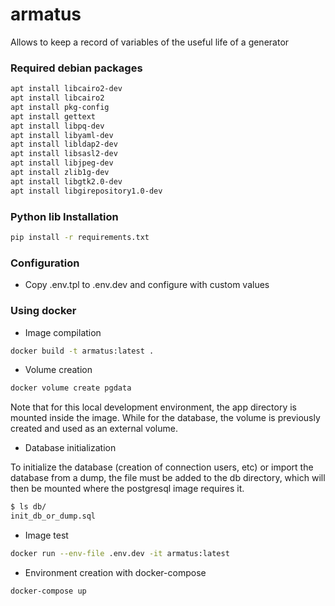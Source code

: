 # armatus

Allows to keep a record of variables of the useful life of a generator


### Required debian packages

```bash
apt install libcairo2-dev
apt install libcairo2
apt install pkg-config
apt install gettext
apt install libpq-dev
apt install libyaml-dev
apt install libldap2-dev
apt install libsasl2-dev
apt install libjpeg-dev
apt install zlib1g-dev
apt install libgtk2.0-dev
apt install libgirepository1.0-dev
```

### Python lib Installation

```bash
pip install -r requirements.txt
```

### Configuration

* Copy .env.tpl to .env.dev and configure with custom values

### Using docker

* Image compilation

```bash
docker build -t armatus:latest .
```

* Volume creation

```bash
docker volume create pgdata
```
Note that for this local development environment, the app directory is mounted inside the image. While for the database, the volume is previously created and used as an external volume.

* Database initialization

To initialize the database (creation of connection users, etc) or import the database from a dump, the file must be added to the db directory, which will then be mounted where the postgresql image requires it.
```bash
$ ls db/
init_db_or_dump.sql
```

* Image test

```bash
docker run --env-file .env.dev -it armatus:latest
```

* Environment creation with docker-compose 

```bash
docker-compose up
```

